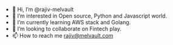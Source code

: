 - 👋 Hi, I’m @rajiv-melvault
- 👀 I’m interested in Open source, Python and Javascript world.
- 🌱 I’m currently learning AWS stack and Golang.
- 💞️ I’m looking to collaborate on Fintech play.
- 📫 How to reach me rajiv@melvault.com
